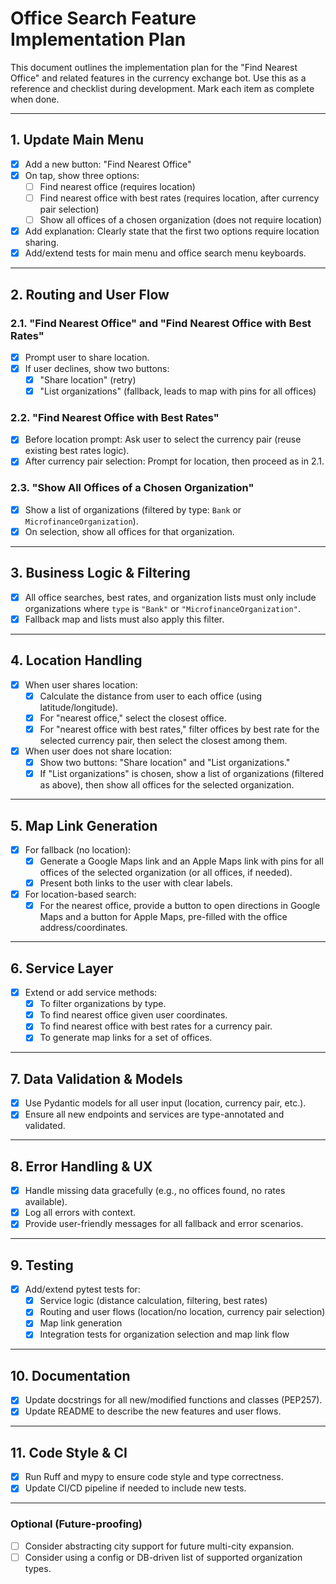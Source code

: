 # Office Search Feature Implementation Plan

This document outlines the implementation plan for the "Find Nearest Office" and related features in the currency exchange bot. Use this as a reference and checklist during development. Mark each item as complete when done.

---

## 1. Update Main Menu

- [x] Add a new button: "Find Nearest Office"
- [x] On tap, show three options:
  - [ ] Find nearest office (requires location)
  - [ ] Find nearest office with best rates (requires location, after currency pair selection)
  - [ ] Show all offices of a chosen organization (does not require location)
- [x] Add explanation: Clearly state that the first two options require location sharing.
- [x] Add/extend tests for main menu and office search menu keyboards.

---

## 2. Routing and User Flow

### 2.1. "Find Nearest Office" and "Find Nearest Office with Best Rates"

- [x] Prompt user to share location.
- [x] If user declines, show two buttons:
  - [x] "Share location" (retry)
  - [x] "List organizations" (fallback, leads to map with pins for all offices)

### 2.2. "Find Nearest Office with Best Rates"

- [x] Before location prompt: Ask user to select the currency pair (reuse existing best rates logic).
- [x] After currency pair selection: Prompt for location, then proceed as in 2.1.

### 2.3. "Show All Offices of a Chosen Organization"

- [x] Show a list of organizations (filtered by type: `Bank` or `MicrofinanceOrganization`).
- [x] On selection, show all offices for that organization.

---

## 3. Business Logic & Filtering

- [x] All office searches, best rates, and organization lists must only include organizations where `type` is `"Bank"` or `"MicrofinanceOrganization"`.
- [x] Fallback map and lists must also apply this filter.

---

## 4. Location Handling

- [x] When user shares location:
  - [x] Calculate the distance from user to each office (using latitude/longitude).
  - [x] For "nearest office," select the closest office.
  - [x] For "nearest office with best rates," filter offices by best rate for the selected currency pair, then select the closest among them.

- [x] When user does not share location:
  - [x] Show two buttons: "Share location" and "List organizations."
  - [x] If "List organizations" is chosen, show a list of organizations (filtered as above), then show all offices for the selected organization.

---

## 5. Map Link Generation

- [x] For fallback (no location):
  - [x] Generate a Google Maps link and an Apple Maps link with pins for all offices of the selected organization (or all offices, if needed).
  - [x] Present both links to the user with clear labels.

- [x] For location-based search:
  - [x] For the nearest office, provide a button to open directions in Google Maps and a button for Apple Maps, pre-filled with the office address/coordinates.

---

## 6. Service Layer

- [x] Extend or add service methods:
  - [x] To filter organizations by type.
  - [x] To find nearest office given user coordinates.
  - [x] To find nearest office with best rates for a currency pair.
  - [x] To generate map links for a set of offices.

---

## 7. Data Validation & Models

- [x] Use Pydantic models for all user input (location, currency pair, etc.).
- [x] Ensure all new endpoints and services are type-annotated and validated.

---

## 8. Error Handling & UX

- [x] Handle missing data gracefully (e.g., no offices found, no rates available).
- [x] Log all errors with context.
- [x] Provide user-friendly messages for all fallback and error scenarios.

---

## 9. Testing

- [x] Add/extend pytest tests for:
  - [x] Service logic (distance calculation, filtering, best rates)
  - [x] Routing and user flows (location/no location, currency pair selection)
  - [x] Map link generation
  - [x] Integration tests for organization selection and map link flow

---

## 10. Documentation

- [x] Update docstrings for all new/modified functions and classes (PEP257).
- [x] Update README to describe the new features and user flows.

---

## 11. Code Style & CI

- [x] Run Ruff and mypy to ensure code style and type correctness.
- [x] Update CI/CD pipeline if needed to include new tests.

---

### Optional (Future-proofing)

- [ ] Consider abstracting city support for future multi-city expansion.
- [ ] Consider using a config or DB-driven list of supported organization types. 